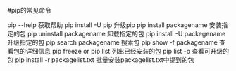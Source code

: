 #pip的常见命令

pip --help      获取帮助
pip install -U pip      升级pip
pip install packagename     安装指定的包
pip uninstall packagename       卸载指定的包
pip install -U packegename      升级指定的包
pip search packagename      搜索包
pip show -f packagename     查看包的详细信息
pip freeze or pip list      列出已经安装的包
pip list -o     查看可升级的包
pip install -r packagelist.txt      批量安装packagelist.txt中提到的包